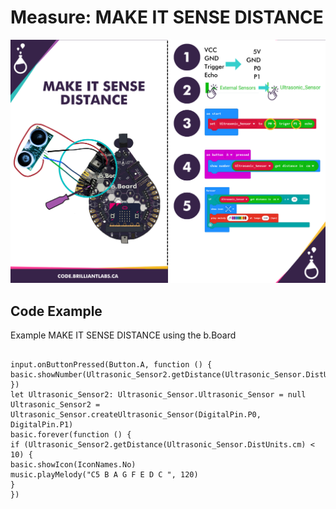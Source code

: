 # Measure:  MAKE IT SENSE DISTANCE

![Mkt_Sense_Distance-EN](https://github.com/Brilliant-Labs/code.bl/blob/code_alpha/packaged/docs/static/mb/projects/bboard-tutorials-cards/8_Measure/Measure2/Mkt_Sense_Distance-EN.png?raw=true "Mkt_Sense_Distance-EN")

## Code Example

Example MAKE IT SENSE DISTANCE using the b.Board

```blocks

input.onButtonPressed(Button.A, function () {
basic.showNumber(Ultrasonic_Sensor2.getDistance(Ultrasonic_Sensor.DistUnits.cm))
})
let Ultrasonic_Sensor2: Ultrasonic_Sensor.Ultrasonic_Sensor = null
Ultrasonic_Sensor2 = Ultrasonic_Sensor.createUltrasonic_Sensor(DigitalPin.P0, DigitalPin.P1)
basic.forever(function () {
if (Ultrasonic_Sensor2.getDistance(Ultrasonic_Sensor.DistUnits.cm) < 10) {
basic.showIcon(IconNames.No)
music.playMelody("C5 B A G F E D C ", 120)
}
})

```